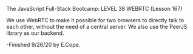 The JavaScript Full-Stack Bootcamp: LEVEL 38 WEBRTC (Lesson 167)

We use WebRTC to make it possible for two browsers to directly talk to each other, without the need of a central server. We also use the PeerJS library as our backend.

-Finished 9/26/20 by E.Cope.
